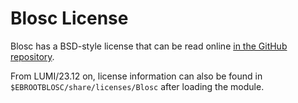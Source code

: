 # Blosc License

Blosc has a BSD-style license that can be read online 
[in the GitHub repository](https://github.com/Blosc/c-blosc/blob/main/LICENSES/BLOSC.txt).

From LUMI/23.12 on, license information can also be found in
`$EBROOTBLOSC/share/licenses/Blosc` after loading the module.
